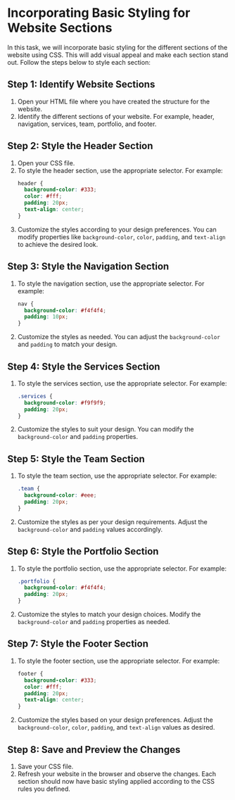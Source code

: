 

# Incorporating Basic Styling for Website Sections

In this task, we will incorporate basic styling for the different sections of the website using CSS. This will add visual appeal and make each section stand out. Follow the steps below to style each section:

## Step 1: Identify Website Sections

1. Open your HTML file where you have created the structure for the website.
2. Identify the different sections of your website. For example, header, navigation, services, team, portfolio, and footer.

## Step 2: Style the Header Section

1. Open your CSS file.
2. To style the header section, use the appropriate selector. For example:
    ```css
    header {
      background-color: #333;
      color: #fff;
      padding: 20px;
      text-align: center;
    }
    ```
3. Customize the styles according to your design preferences. You can modify properties like `background-color`, `color`, `padding`, and `text-align` to achieve the desired look.

## Step 3: Style the Navigation Section

1. To style the navigation section, use the appropriate selector. For example:
    ```css
    nav {
      background-color: #f4f4f4;
      padding: 10px;
    }
    ```
2. Customize the styles as needed. You can adjust the `background-color` and `padding` to match your design.

## Step 4: Style the Services Section

1. To style the services section, use the appropriate selector. For example:
    ```css
    .services {
      background-color: #f9f9f9;
      padding: 20px;
    }
    ```
2. Customize the styles to suit your design. You can modify the `background-color` and `padding` properties.

## Step 5: Style the Team Section

1. To style the team section, use the appropriate selector. For example:
    ```css
    .team {
      background-color: #eee;
      padding: 20px;
    }
    ```
2. Customize the styles as per your design requirements. Adjust the `background-color` and `padding` values accordingly.

## Step 6: Style the Portfolio Section

1. To style the portfolio section, use the appropriate selector. For example:
    ```css
    .portfolio {
      background-color: #f4f4f4;
      padding: 20px;
    }
    ```
2. Customize the styles to match your design choices. Modify the `background-color` and `padding` properties as needed.

## Step 7: Style the Footer Section

1. To style the footer section, use the appropriate selector. For example:
    ```css
    footer {
      background-color: #333;
      color: #fff;
      padding: 20px;
      text-align: center;
    }
    ```
2. Customize the styles based on your design preferences. Adjust the `background-color`, `color`, `padding`, and `text-align` values as desired.

## Step 8: Save and Preview the Changes

1. Save your CSS file.
2. Refresh your website in the browser and observe the changes. Each section should now have basic styling applied according to the CSS rules you defined.

